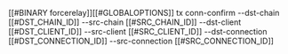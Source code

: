 [[#BINARY forcerelay]][[#GLOBALOPTIONS]] tx conn-confirm --dst-chain [[#DST_CHAIN_ID]] --src-chain [[#SRC_CHAIN_ID]] --dst-client [[#DST_CLIENT_ID]] --src-client [[#SRC_CLIENT_ID]] --dst-connection [[#DST_CONNECTION_ID]] --src-connection [[#SRC_CONNECTION_ID]]
